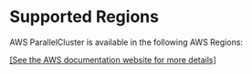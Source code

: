 # Supported Regions<a name="supported-regions"></a>

AWS ParallelCluster is available in the following AWS Regions:

[\[See the AWS documentation website for more details\]](http://docs.aws.amazon.com/parallelcluster/latest/ug/supported-regions.html)